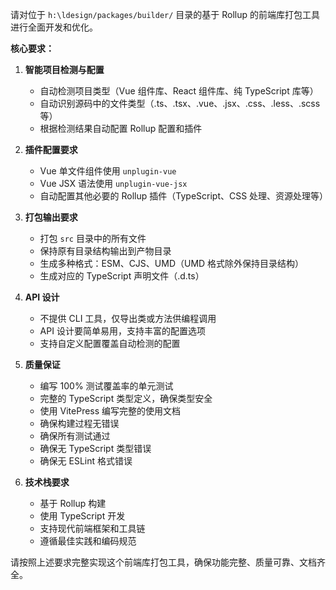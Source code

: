 请对位于 `h:\ldesign/packages/builder/` 目录的基于 Rollup 的前端库打包工具进行全面开发和优化。

**核心要求：**

1. **智能项目检测与配置**
   - 自动检测项目类型（Vue 组件库、React 组件库、纯 TypeScript 库等）
   - 自动识别源码中的文件类型（.ts、.tsx、.vue、.jsx、.css、.less、.scss 等）
   - 根据检测结果自动配置 Rollup 配置和插件

2. **插件配置要求**
   - Vue 单文件组件使用 `unplugin-vue`
   - Vue JSX 语法使用 `unplugin-vue-jsx`
   - 自动配置其他必要的 Rollup 插件（TypeScript、CSS 处理、资源处理等）

3. **打包输出要求**
   - 打包 `src` 目录中的所有文件
   - 保持原有目录结构输出到产物目录
   - 生成多种格式：ESM、CJS、UMD（UMD 格式除外保持目录结构）
   - 生成对应的 TypeScript 声明文件（.d.ts）

4. **API 设计**
   - 不提供 CLI 工具，仅导出类或方法供编程调用
   - API 设计要简单易用，支持丰富的配置选项
   - 支持自定义配置覆盖自动检测的配置

5. **质量保证**
   - 编写 100% 测试覆盖率的单元测试
   - 完整的 TypeScript 类型定义，确保类型安全
   - 使用 VitePress 编写完整的使用文档
   - 确保构建过程无错误
   - 确保所有测试通过
   - 确保无 TypeScript 类型错误
   - 确保无 ESLint 格式错误

6. **技术栈要求**
   - 基于 Rollup 构建
   - 使用 TypeScript 开发
   - 支持现代前端框架和工具链
   - 遵循最佳实践和编码规范

请按照上述要求完整实现这个前端库打包工具，确保功能完整、质量可靠、文档齐全。